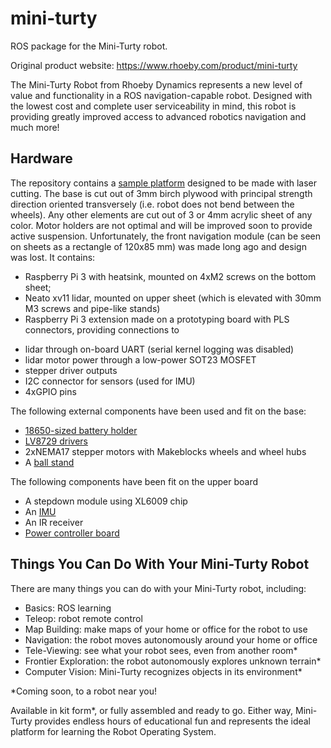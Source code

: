 # mini-turty


ROS package for the Mini-Turty robot.

Original product website: https://www.rhoeby.com/product/mini-turty
    
The Mini-Turty Robot from Rhoeby Dynamics represents a new level of value and functionality in a ROS navigation-capable robot. Designed with the lowest cost and complete user serviceability in mind, this robot is providing greatly improved access to advanced robotics navigation and much more!

## Hardware
The repository contains a [sample platform](mini_turty3/hw/lasercut) designed to be made with laser cutting. 
The base is cut out of 3mm birch plywood with principal strength direction oriented transversely (i.e. robot does not bend between the wheels).
Any other elements are cut out of 3 or 4mm acrylic sheet of any color. Motor holders are not optimal and will be improved soon to provide active suspension.
Unfortunately, the front navigation module (can be seen on sheets as a rectangle of 120x85 mm) was made long ago and design was lost. It contains:
 - Raspberry Pi 3 with heatsink, mounted on 4xM2 screws on the bottom sheet;
 - Neato xv11 lidar, mounted on upper sheet (which is elevated with 30mm M3 screws and pipe-like stands)
 - Raspberry Pi 3 extension made on a prototyping board with PLS connectors, providing connections to
  * lidar through on-board UART (serial kernel logging was disabled)
  * lidar motor power through a low-power SOT23 MOSFET
  * stepper driver outputs
  * I2C connector for  sensors (used for IMU)
  * 4xGPIO pins

The following external components have been used and fit on the base:
 - [18650-sized battery holder](https://www.thingiverse.com/thing:456900)
 - [LV8729 drivers](https://www.aliexpress.com/item/32808950520.html)
 - 2xNEMA17 stepper motors with Makeblocks wheels and wheel hubs
 - A [ball stand](https://pandao.ru/product/233c3d45-5e80-4f82-84e4-e2d594d67a44)

The following components have been fit on the upper board
 - A stepdown module using XL6009 chip
 - An [IMU](https://amperka.ru/product/troyka-imu-10-dof)
 - An IR receiver
 - [Power controller board](mini_turty3/hw/controller)

## Things You Can Do With Your Mini-Turty Robot

There are many things you can do with your Mini-Turty robot, including:

- Basics: ROS learning
- Teleop: robot remote control
- Map Building: make maps of your home or office for the robot to use
- Navigation: the robot moves autonomously around your home or office
- Tele-Viewing: see what your robot sees, even from another room*
- Frontier Exploration: the robot autonomously explores unknown terrain*
- Computer Vision: Mini-Turty recognizes objects in its environment*

*Coming soon, to a robot near you!

Available in kit form*, or fully assembled and ready to go. Either way, Mini-Turty provides endless hours of educational fun and represents the ideal platform for learning the Robot Operating System.
